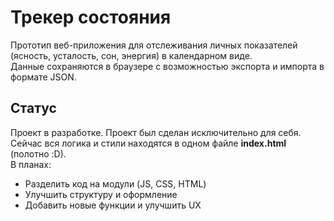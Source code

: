 # Трекер состояния

Прототип веб-приложения для отслеживания личных показателей (ясность, усталость, сон, энергия) в календарном виде.  
Данные сохраняются в браузере с возможностью экспорта и импорта в формате JSON.

## Статус
Проект в разработке.
Проект был сделан исключительно для себя.
Сейчас вся логика и стили находятся в одном файле **index.html** (полотно :D).  
В планах:
- Разделить код на модули (JS, CSS, HTML)
- Улучшить структуру и оформление
- Добавить новые функции и улучшить UX
